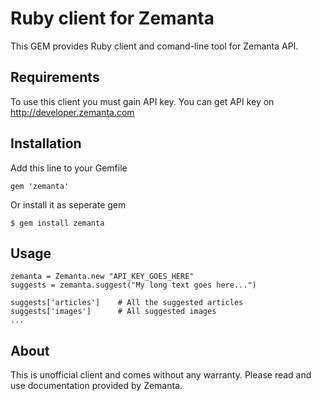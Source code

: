 # Ruby client for Zemanta

This GEM provides Ruby client and comand-line tool for Zemanta API.

## Requirements

To use this client you must gain API key. You can get API key
on http://developer.zemanta.com

## Installation

Add this line to your Gemfile
	
	gem 'zemanta'

Or install it as seperate gem

	$ gem install zemanta

## Usage

	zemanta = Zemanta.new "API_KEY_GOES_HERE"
	suggests = zemanta.suggest("My long text goes here...")

	suggests['articles'] 	# All the suggested articles
	suggests['images'] 		# All suggested images
	...


## About

This is unofficial client and comes without any warranty. Please
read and use documentation provided by Zemanta.